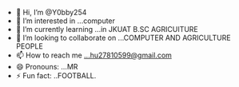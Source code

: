 - 👋 Hi, I’m @Y0bby254
- 👀 I’m interested in ...computer
- 🌱 I’m currently learning ...in JKUAT B.SC AGRICUITURE 
- 💞️ I’m looking to collaborate on ...COMPUTER AND AGRICULTURE PEOPLE
- 📫 How to reach me ...hu27810599@gmail.com
- 😄 Pronouns: ...MR
- ⚡ Fun fact: ..FOOTBALL.

<!---
Y0bby254/Y0bby254 is a ✨ special ✨ repository because its `README.md` (this file) appears on your GitHub profile.
You can click the Preview link to take a look at your changes.
--->
